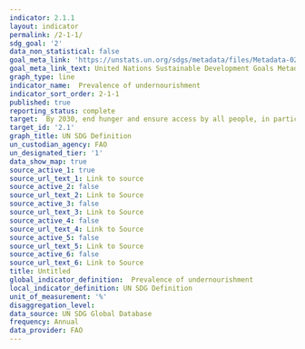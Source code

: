 ```yaml
---
indicator: 2.1.1
layout: indicator
permalink: /2-1-1/
sdg_goal: '2'
data_non_statistical: false
goal_meta_link: 'https://unstats.un.org/sdgs/metadata/files/Metadata-02-01-01.pdf'
goal_meta_link_text: United Nations Sustainable Development Goals Metadata
graph_type: line
indicator_name:  Prevalence of undernourishment
indicator_sort_order: 2-1-1
published: true
reporting_status: complete
target:  By 2030, end hunger and ensure access by all people, in particular the poor and people in vulnerable situations, including infants, to safe, nutritious and sufficient food all year round
target_id: '2.1'
graph_title: UN SDG Definition
un_custodian_agency: FAO
un_designated_tier: '1'
data_show_map: true
source_active_1: true
source_url_text_1: Link to source
source_active_2: false
source_url_text_2: Link to Source
source_active_3: false
source_url_text_3: Link to Source
source_active_4: false
source_url_text_4: Link to Source
source_active_5: false
source_url_text_5: Link to Source
source_active_6: false
source_url_text_6: Link to Source
title: Untitled
global_indicator_definition:  Prevalence of undernourishment
local_indicator_definition: UN SDG Definition
unit_of_measurement: '%'
disaggregation_level: 
data_source: UN SDG Global Database
frequency: Annual
data_provider: FAO
---
```

